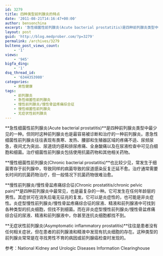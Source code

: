 ```yaml
---
id: 3279
title: 四种类型前列腺炎的特点
date: '2011-08-21T14:16:47+00:00'
author: bensonchina
excerpt: '急性细菌性前列腺炎(Acute bacterial prostatitis)是四种前列腺炎类型中最少见的一种。但同时这种前列腺炎也是最容易被诊断和治疗的一种前列腺炎。'
layout: post
guid: 'http://blog.medprober.com/?p=3279'
permalink: /archives/3279
bulteno_post_views_count:
    - '1'
views:
    - '945'
bigfa_ding:
    - '1'
dsq_thread_id:
    - '6344353980'
categories:
    - 男性健康
tags:
    - 前列腺炎
    - 急性细菌性前列腺炎
    - 慢性前列腺炎/慢性骨盆疼痛综合征
    - 慢性细菌性前列腺炎
    - 无症状性前列腺炎
---
```


**急性细菌性前列腺炎(Acute bacterial prostatitis)**是四种前列腺炎类型中最少见的一种。但同时这种前列腺炎也是最容易被诊断和治疗的一种前列腺炎。患急性细菌性前列腺炎往往表现有畏寒、发热、腰部和生殖器区域的疼痛不适、尿频尿急，夜间尤为突出、尿道烧灼感和排尿疼痛、全身酸痛以及在尿液检查中可见白细胞和细菌。治疗细菌性前列腺炎包括使用抗菌药物和其他相关药物。

**慢性细菌性前列腺炎(Chronic bacterial prostatitis)**也比较少见，常发生于细菌寄存于前列腺中，导致同样的病菌导致的尿道感染反复迁延不愈。治疗通常需要长时间的抗菌药物治疗，但一般情况下抗菌药物很难治愈。

**慢性前列腺炎/慢性骨盆疼痛综合征(Chronic prostatitis/chronic pelvic pain)**是四种前列腺炎中最常见，也是最复杂的一种。它可发生在任何年龄层的男性。其症状可在消失后毫无征兆的复发。它可以是炎症性的，也可能是非炎症性。炎症型慢性前列腺炎/慢性骨盆疼痛综合征的尿液、精液和前列腺液中可找到各种类型的抗炎细胞，但找不到细菌。而在非炎症型慢性前列腺炎/慢性骨盆疼痛综合征的尿液、精液和前列腺液中，你甚至连抗炎细胞都找不到。

**无症状性前列腺炎(Asymptomatic inflammatory prostatitis)**往往是患者没有任何相关症状，但在患者的前列腺液和精液中发现有抗炎细胞的存在。这种类型的前列腺炎常常是在寻找男性不育的病因或前列腺癌检查时发现的。

参考：National Kidney and Urologic Diseases Information Clearinghouse
